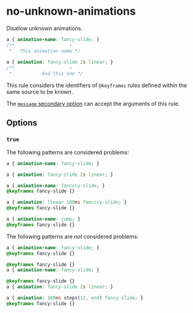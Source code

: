 # no-unknown-animations  
  
Disallow unknown animations.  
  
<!-- prettier-ignore -->  
```css  
a { animation-name: fancy-slide; }  
/**                    ↑  
 *   This animation name */  
  
a { animation: fancy-slide 2s linear; }  
/**                    ↑  
 *           And this one */  
```  
  
This rule considers the identifiers of `@keyframes` rules defined within the same source to be known.  
  
The [`message` secondary option](../../../docs/user-guide/configure.md#message) can accept the arguments of this rule.  
  
## Options  
  
### `true`  
  
The following patterns are considered problems:  
  
<!-- prettier-ignore -->  
```css  
a { animation-name: fancy-slide; }  
```  
  
<!-- prettier-ignore -->  
```css  
a { animation: fancy-slide 2s linear; }  
```  
  
<!-- prettier-ignore -->  
```css  
a { animation-name: fancccy-slide; }  
@keyframes fancy-slide {}  
```  
  
<!-- prettier-ignore -->  
```css  
a { animation: linear 100ms fancccy-slide; }  
@keyframes fancy-slide {}  
```  
  
<!-- prettier-ignore -->  
```css  
a { animation-name: jump; }  
@keyframes fancy-slide {}  
```  
  
The following patterns are _not_ considered problems:  
  
<!-- prettier-ignore -->  
```css  
a { animation-name: fancy-slide; }  
@keyframes fancy-slide {}  
```  
  
<!-- prettier-ignore -->  
```css  
@keyframes fancy-slide {}  
a { animation-name: fancy-slide; }  
```  
  
<!-- prettier-ignore -->  
```css  
@keyframes fancy-slide {}  
a { animation: fancy-slide 2s linear; }  
```  
  
<!-- prettier-ignore -->  
```css  
a { animation: 100ms steps(12, end) fancy-slide; }  
@keyframes fancy-slide {}  
```  

